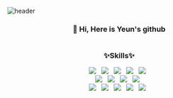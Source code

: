 ![header](https://capsule-render.vercel.app/api?type=slice&color=gradient&text=%20Yeun%20%20&height=200&fontSize=100)

<h3 align="center">
  👩 Hi, Here is Yeun's github
  </br> </br> </br>
  <b>✨Skills✨</b>
</h3>
<p align="center">
<img src="https://img.shields.io/badge/Java-red?style=flat-square&logo=Java&logoColor=#007396"/></a> &nbsp
<img src="https://img.shields.io/badge/JavaScript-orange?style=flat-square&logo=JavaScript&logoColor=white"/></a> &nbsp
<img src="https://img.shields.io/badge/jQuery-blue?style=flat-square&logo=jQuery&logoColor=#0769AD"/></a> &nbsp
<img src="https://img.shields.io/badge/Spring-lightgreen?style=flat-square&logo=Spring&logoColor=#6DB33F"/></a> &nbsp
<img src="https://img.shields.io/badge/Jsp-orange?style=flat-square&logo=Jsp&logoColor=#6DB33F"/></a> &nbsp
</br>
<img src="https://img.shields.io/badge/MySQL-blue?style=flat-square&logo=MySQL&logoColor=lightgrey"/></a> &nbsp
<img src="https://img.shields.io/badge/HTML5-9cf?style=flat-square&logo=HTML5&logoColor=#E34F26"/></a> &nbsp
<img src="https://img.shields.io/badge/CSS-9cf?style=flat-square&logo=CSS3&logoColor=white"/></a> &nbsp
<img src="https://img.shields.io/badge/Bootstrap-purple?style=flat-square&logo=Bootstrap&logoColor=#7952B3"/></a> &nbsp
</br>
<img src="https://img.shields.io/badge/ApacheTomcat-yellow?style=flat-square&logo=ApacheTomcat&logoColor=white"/></a> &nbsp 
<img src="https://img.shields.io/badge/Oracle-ff69b4?style=flat-square&logo=Oracle&logoColor=white"/></a> &nbsp 
<img src="https://img.shields.io/badge/ApacheTomcat-yellow?style=flat-square&logo=ApacheTomcat&logoColor=white"/></a> &nbsp 
<img src="https://img.shields.io/badge/MongoDB-blue?style=flat-square&logo=MongoDB&logoColor=white"/></a> &nbsp 
<img src="https://img.shields.io/badge/dbeaver-lightgrey?style=flat-square&logo=dbeaver&logoColor=white"/></a> &nbsp 
</p>

 </br> </br> </br>
